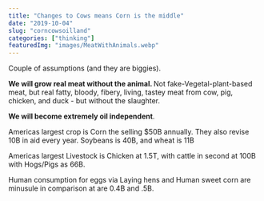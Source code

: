 ```yaml
---
title: "Changes to Cows means Corn is the middle"
date: "2019-10-04"
slug: "corncowsoilland"
categories: ["thinking"]
featuredImg: "images/MeatWithAnimals.webp"
---
```


<!-- wp:paragraph -->
<p>Couple of assumptions (and they are biggies). </p>
<!-- /wp:paragraph -->

<!-- wp:paragraph -->
<p><strong>We will grow real meat without the animal. </strong> Not fake-Vegetal-plant-based meat, but real fatty, bloody, fibery, living, tastey meat from cow, pig, chicken, and duck - but without the slaughter. </p>
<!-- /wp:paragraph -->

<!-- wp:paragraph -->
<p><strong>We will become extremely oil independent</strong>.</p>
<!-- /wp:paragraph -->

<!-- wp:paragraph -->
<p>Americas largest crop is Corn the selling $50B  annually.  They also revise 10B in aid every year. Soybeans is 40B, and wheat is 11B</p>
<!-- /wp:paragraph -->

<!-- wp:paragraph -->
<p>Americas largest Livestock is Chicken at 1.5T, with cattle in second at 100B with Hogs/Pigs as 66B.</p>
<!-- /wp:paragraph -->

<!-- wp:paragraph -->
<p>Human consumption for eggs via Laying hens and Human sweet corn are minusule in comparison at  are 0.4B and .5B. </p>
<!-- /wp:paragraph -->

<!-- wp:image {"id":894} -->
<figure class="wp-block-image"><img src="https://ybotman.com/wp-content/uploads/Screenshot-2019-10-03-15.24.58-1024x644.png" alt="" class="wp-image-894"/></figure>
<!-- /wp:image -->

<!-- wp:image {"id":891} -->
<figure class="wp-block-image"><img src="https://ybotman.com/wp-content/uploads/Screenshot-2019-10-03-15.26.38-1024x607.png" alt="" class="wp-image-891"/></figure>
<!-- /wp:image -->
